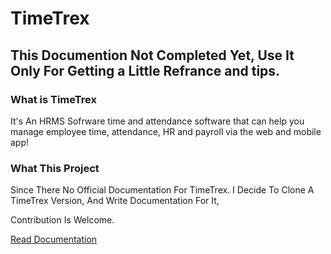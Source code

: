 # TimeTrex

<h2> This Documention Not Completed Yet, Use It Only For Getting a Little Refrance and tips. </h2> 


<h3> What is TimeTrex </h3>
It's An HRMS Sofrware
time and attendance software that can help you manage employee time, attendance, HR and payroll via the web and mobile app!


<h3> What This Project </h3>
Since There No Official Documentation For TimeTrex. 
I Decide To Clone A TimeTrex Version, And Write Documentation For It,

Contribution Is Welcome.


<a href="https://github.com/shanshel/timetrex/wiki"> Read Documentation  </a>

